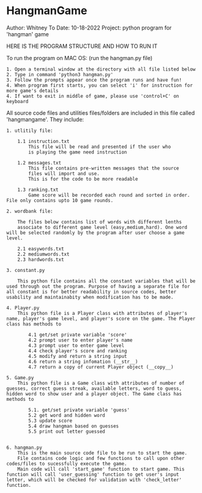 # HangmanGame
Author: Whitney To
Date: 10-18-2022
Project: python program for 'hangman' game

HERE IS THE PROGRAM STRUCTURE AND HOW TO RUN IT

To run the program on MAC OS: (run the hangman.py file)

    1. Open a terminal window at the directory with all file listed below
    2. Type in command 'python3 hangman.py'
    3. Follow the prompts appear once the program runs and have fun!
    4. When program first starts, you can select 'i' for instruction for more game's details
    4. If want to exit in middle of game, please use 'control+C' on keyboard

All source code files and utilities files/folders are included in
    this file called 'hangmangame'. They include:
    
    1. utlitily file:

        1.1 instruction.txt
            This file will be read and presented if the user who
            is playing the game need instruction

        1.2 messages.txt
            This file contains pre-written messages that the source
            files will import and use. 
            This is for the code to be more readable

        1.3 ranking.txt
            Game score will be recorded each round and sorted in order. File only contains upto 10 game rounds.
    
    2. wordbank file:

        The files below contains list of words with different lenths
        associate to different game level (easy,medium,hard). One word will be selected randomly by the program after user choose a game level.
        
        2.1 easywords.txt
        2.2 mediumwords.txt
        2.3 hardwords.txt
    
    3. constant.py
        
        This python file contains all the constant variables that will be used through out the program. Purpose of having a separate file for all constant is for better readability in source codes, better usability and maintainabity when modification has to be made.

    4. Player.py
        This python file is a Player class with attributes of player's name, player's game level, and player's score on the game. The Player class has methods to
            
            4.1 get/set private variable 'score'
            4.2 prompt user to enter player's name
            4.3 prompt user to enter game level 
            4.4 check player's score and ranking 
            4.5 modify and return a string input
            4.6 return a string infomation (__str__)
            4.7 return a copy of current Player object (__copy__)

    5. Game.py
        This python file is a Game class with attributes of number of guesses, correct guess streak, available letters, word to guess, hidden word to show user and a player object. The Game class has methods to
            
            5.1. get/set private variable 'guess'
            5.2 get word and hidden word
            5.3 update score
            5.4 draw hangman based on guesses
            5.5 print out letter guessed


    6. hangman.py
        This is the main source code file to be run to start the game.
        File contains code logic and few functions to call upon other codes/files to sucessfully execute the game.
        Main code will call 'start_game' function to start game. This function will call 'user_guessing' function to get user's input letter, which will be checked for validation with 'check_letter' function.